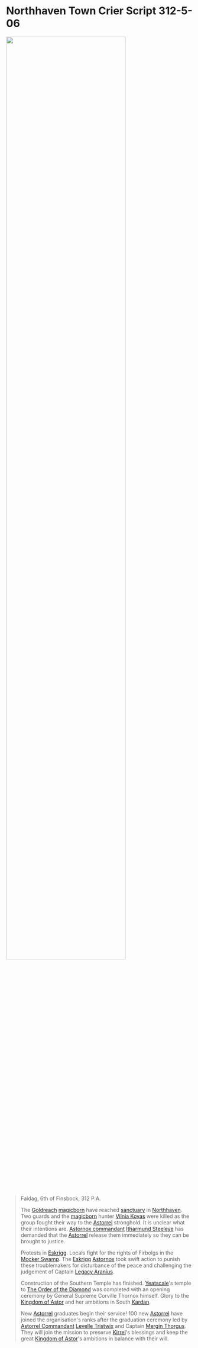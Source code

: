 # Northhaven Town Crier Script 312-5-06

<img src="../../images/papers/letters/northhaven-town-crier-script-312-5-06.png" width="80%" />

> Faldag, 6th of Finsbock, 312 P.A.
>
> The [Goldreach](../../civilisations/kingdom-of-astor/SETTLEMENTS/GOLDREACH/README.md) [magicborn](../../civilisations/kingdom-of-astor/magicborn.md) have reached [sanctuary](../../organisations/astorrel/sanctuary.md) in [Northhaven](../../places/cities/northhaven.md). Two guards and the [magicborn](../../civilisations/kingdom-of-astor/magicborn.md) hunter [Vilnia Kovas](../../characters/vilnia-kovas.md) were killed as the group fought their way to the [Astorrel](../../organisations/astorrel/astorrel.md) stronghold. It is unclear what their intentions are. [Astornox commandant](../../organisations/astornox/ranks/astornox-commandant.md) [Itharmund Steeleye](../../characters/itharmund-steeleye.md) has demanded that the [Astorrel](../../organisations/astorrel/astorrel.md) release them immediately so they can be brought to justice.
>
> Protests in [Eskrigg](../../places/cities/eskrigg.md). Locals fight for the rights of Firbolgs in the [Mocker Swamp](../../places/forests/mocker-swamp.md). The [Eskrigg](../../places/cities/eskrigg.md) [Astornox](../../organisations/astornox/astornox.md) took swift action to punish these troublemakers for disturbance of the peace and challenging the judgement of Captain [Legacy Aranius](../../characters/legacy-aranius.md).
>
> Construction of the Southern Temple has finished. [Yeatscale](../../places/cities/yeatscale.md)'s temple to [The Order of the Diamond](../../organisations/the-order-of-the-diamond.md) was completed with an opening ceremony by General Supreme Corville Thornox himself. Glory to the [Kingdom of Astor](../../civilisations/kingdom-of-astor/kingdom-of-astor.md) and her ambitions in South [Kardan](../../places/continents/kardan.md).
>
> New [Astorrel](../../organisations/astorrel/astorrel.md) graduates begin their service! 100 new [Astorrel](../../organisations/astorrel/astorrel.md) have joined the organisation's ranks after the graduation ceremony led by [Astorrel Commandant](../../organisations/astorrel/ranks/astorrel-commandant.md) [Levelle Tristwix](../../characters/levelle-tristwix.md) and Captain [Mergin Thorgus](../../characters/mergin-thorgus.md). They will join the mission to preserve [Kirrel](../../gods/deities/kirrel.md)'s blessings and keep the great [Kingdom of Astor](../../civilisations/kingdom-of-astor/kingdom-of-astor.md)'s ambitions in balance with their will.
